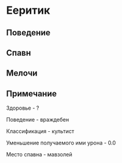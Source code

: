 # Ееритик

## Поведение

## Спавн

## Мелочи

## Примечание&#x20;

Здоровье - ?

Поведение - враждебен&#x20;

Классификация - культист

Уменьшение получаемого ими урона - 0.0

Место спавна - мавзолей
